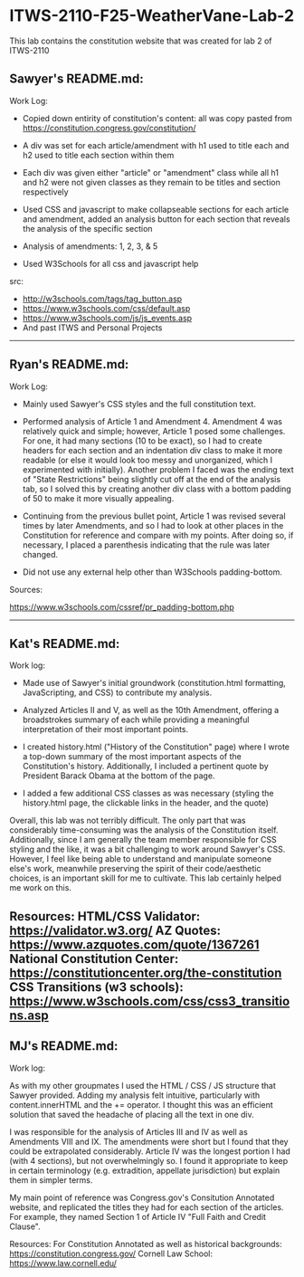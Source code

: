 # ITWS-2110-F25-WeatherVane-Lab-2

This lab contains the constitution website that was created for lab 2 of ITWS-2110

Sawyer's README.md:
-----------------------------------------------

Work Log:

 - Copied down entirity of constitution's content: all was copy pasted from https://constitution.congress.gov/constitution/

 - A div was set for each article/amendment with h1 used to title each and h2 used to title each section within them
 - Each div was given either "article" or "amendment" class while all h1 and h2 were not given classes as they remain to be titles and section respectively

 - Used CSS and javascript to make collapseable sections for each article and amendment, added an analysis button for each section that reveals the analysis of the specific section

 - Analysis of amendments: 1, 2, 3, & 5

 - Used W3Schools for all css and javascript help

 src:
 - http://w3schools.com/tags/tag_button.asp
 - https://www.w3schools.com/css/default.asp
 - https://www.w3schools.com/js/js_events.asp
 - And past ITWS and Personal Projects

-----------------------------------------------
Ryan's README.md:
-----------------------------------------------

Work Log:

- Mainly used Sawyer's CSS styles and the full constitution text.

- Performed analysis of Article 1 and Amendment 4. Amendment 4 was relatively quick and simple; however, Article 1 posed some challenges. For one, it had many sections (10 to be exact),
  so I had to create headers for each section and an indentation div class to make it more readable (or else it would look too messy and unorganized, which I experimented with initially). Another
  problem I faced was the ending text of "State Restrictions" being slightly cut off at the end of the analysis tab, so I solved this by creating another div class with a bottom padding of 50 to make
  it more visually appealing.

 - Continuing from the previous bullet point, Article 1 was revised several times by later Amendments, and so I had to look at other places in the Constitution for reference and compare with my points.
   After doing so, if necessary, I placed a parenthesis indicating that the rule was later changed.

- Did not use any external help other than W3Schools padding-bottom.

Sources:

https://www.w3schools.com/cssref/pr_padding-bottom.php

-----------------------------------------------
Kat's README.md:
-----------------------------------------------

Work log:

- Made use of Sawyer's initial groundwork (constitution.html formatting, JavaScripting, and CSS) to contribute my analysis.

- Analyzed Articles II and V, as well as the 10th Amendment, offering a broadstrokes summary of each while providing a meaningful interpretation of their most important points.

- I created history.html ("History of the Constitution" page) where I wrote a top-down summary of the most important aspects of the Constitution's history. Additionally, I included a pertinent quote by President Barack Obama at the bottom of the page.

- I added a few additional CSS classes as was necessary (styling the history.html page, the clickable links in the header, and the quote)

Overall, this lab was not terribly difficult. The only part that was considerably time-consuming was the analysis of the Constitution itself.
Additionally, since I am generally the team member responsible for CSS styling and the like, it was a bit challenging to work around Sawyer's CSS. However, I feel like being able to understand and manipulate someone else's work, meanwhile preserving the spirit of their code/aesthetic choices, is an important skill for me to cultivate. This lab certainly helped me work on this.

Resources:
HTML/CSS Validator: https://validator.w3.org/
AZ Quotes: https://www.azquotes.com/quote/1367261
National Constitution Center: https://constitutioncenter.org/the-constitution
CSS Transitions (w3 schools): https://www.w3schools.com/css/css3_transitions.asp
-----------------------------------------------
MJ's README.md:
-----------------------------------------------
Work log:

As with my other groupmates I used the HTML / CSS / JS structure that Sawyer provided. Adding my analysis felt intuitive, particularly with content.innerHTML and the += operator. I thought this was an efficient solution that saved the headache of placing all the text in one div.

I was responsible for the analysis of Articles III and IV as well as Amendments VIII and IX. The amendments were short but I found that they could be extrapolated considerably. Article IV was the longest portion I had (with 4 sections), but not overwhelmingly so. I found it appropriate to keep in certain terminology (e.g. extradition, appellate jurisdiction) but explain them in simpler terms.

My main point of reference was Congress.gov's Consitution Annotated website, and replicated the titles they had for each section of the articles. For example, they named Section 1 of Article IV "Full Faith and Credit Clause".

Resources:
For Constitution Annotated as well as historical backgrounds: https://constitution.congress.gov/
Cornell Law School: https://www.law.cornell.edu/
